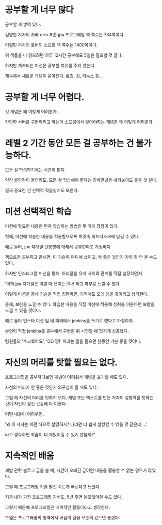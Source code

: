 # 공부할 게 너무 많다

공부할 게 쌓여 있다.

김영한 저자의 자바 orm 표준 jpa 프로그래밍 책 쪽수는 734쪽이다.

이일민 저자의 토비의 스프링 책 쪽수는 1400쪽이다.

위 책들을 다 읽으려면 하루 12시간 공부해도 5일은 필요할 것 같다.

하지만 계속되는 미션은 공부할 여유를 주지 않는다.

계속해서 새로운 개념이 쏟아진다. 로깅, 깃, 리눅스 등... 



# 공부할 게 너무 어렵다.

깃 개념은 왜 이렇게 어려운가.

간단한 서버를 구현하려고 하는데 스프링에서 알아야하는 개념은 왜 이렇게 어려운가.



# 레벨 2 기간 동안 모든 걸 공부하는 건 불가능하다.

모든 걸 학습하기에는 시간이 짧다.

약간 불안감이 들더라도, 모든 걸 학습해야 한다는 강박관념은 내려놓아도 좋을 것 같다.

결국 중요한 건 선택적 학습일지도 모른다.



# 미션 선택적인 학습

미션에 필요한 내용만 먼저 학습하는 방법은 두 가지 장점이 있다.

첫째, 미션에 학습한 내용을 적용함으로써 머릿속 하드디스크에 남길 수 있다.

예로 들어, jpa 다대일 단방향에 대해서 공부한다고 가정하자.

책으로만 공부하고 끝내면, 이 기술이 어디에 쓰이고, 왜 좋은 것인지 감이 잘 안 올 수도 있다.

하지만 인스타그램 미션을 통해, 아티클을 유저 사이의 관계를 직접 설정하면서 

'아하 jpa 다대일은 이럴 때 쓰이는구나!'하고 피부로 느낄 수 있다.

이렇게 미션을 통해 기술을 직접 경험하면, 기억에도 오래 남을 것이라고 생각한다.

둘째, 보람을 느낄 수 있다. 학습한 내용을 직접 미션에 적용해 성취를 이룬다면 보람을 느낄 수 있을 것이다.

예로 들어 인스타 미션 팀 내 회의에서 jenkins를 쓰기로 했다고 가정하자.

본인이 직접 jenkins를 공부해서 구현한 뒤 시연할 때 멋지게 성공했다.

팀원들의 '수고했어요', 'OO 짱!' 이라는 말을 들으면 한동안 기분 좋을 것이다.





# 자신의 머리를 탓할 필요는 없다.

프로그래밍을 공부하다보면 개념이 어려워서 개념을 포기할 때도 있다.

자신의 머리가 안 좋은 것인지 의구심이 들 때도 있다.

그럴 때 자신의 머리를 탓하기 보다, 개념 또는 텍스트를 만든 저자의 설명력을 탓하는 것이 자신의 정신 건강에 더 이롭다.

어떤 내용이 어려우면,

'왜 이 저자는 이런 식으로 설명하지? 나라면 더 쉽게 설명할 수 있을 것 같은데...;'

라고 생각하면 학습이 더 재밌어질 수 있지 않을까?'



# 지속적인 배움
개발 관련 블로그 글을 볼 때, 시간이 오래된 글이면 내용을 활용할 수 없는 경우가 많았다.

그럴 때 프로그래밍 기술 발전 속도가 빠르다고 느꼈다.

지금 내가 가진 프로그래밍 지식도, 5년 후면 쓸모없어질 수도 있다.

그렇기 때문에 프로그래밍은 매력적인 활동이라고 생각한다.

드넓은 프로그래밍의 영역에서 배움의 길을 꾸준히 갔으면 좋겠다.
